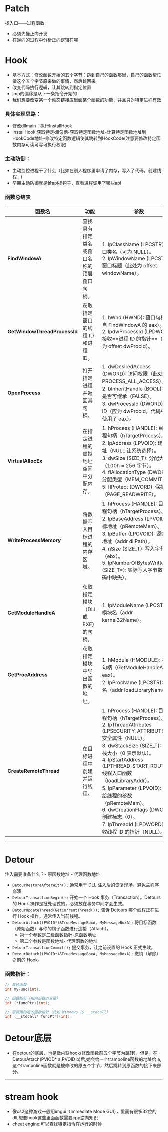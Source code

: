 # Patch
找入口——过程函数
- 必须先懂正向开发
- 在逆向的过程中分析正向逻辑在哪

# Hook
- 基本方式：修改函数开始的五个字节：跳到自己的函数那里，自己的函数帮忙做这个五个字节原来做的事情，然后跳回来。
- 改变代码执行逻辑，让其跳转到指定位置
- jmp的偏移是从下一条指令开始的
- 我们想要改变某一个动态链接库里面某个函数的功能，并且只对特定进程有效
### 具体实现思路：
- 修改dllmain：执行InstallHook
- InstallHook:获取特定dll句柄-获取特定函数地址-计算特定函数地址到HookCode地址-修改特定函数逻辑使其跳转到HookCode(注意要修改特定函数内存可读可写可执行权限)
### 主动防御：
- 主动监控进程干了什么（比如在别人程序里申请了内存，写入了代码，创建线程...)
- 早期主动防御就是给api挂钩子，查看进程调用了哪些api


### 函数总结表

| **函数名**                      | **功能**                | **参数**                                                                                                                                                                                                                                                                                                                                                                  | **返回值**                             | **备注**                                       |
| ---------------------------- | --------------------- | ----------------------------------------------------------------------------------------------------------------------------------------------------------------------------------------------------------------------------------------------------------------------------------------------------------------------------------------------------------------------- | ----------------------------------- | -------------------------------------------- |
| **FindWindowA**              | 查找具有指定类名或窗口名称的顶层窗口句柄。 | 1. lpClassName (LPCSTR): 窗口类名（可为 NULL）。<br>2. lpWindowName (LPCSTR): 窗口标题（此处为 offset windowName）。                                                                                                                                                                                                                                                                       | 成功：窗口句柄 (HWND)。<br>失败：NULL。         | 用于通过窗口标题（如 "target"）定位目标进程的窗口。需检查返回值以确保窗口存在。 |
| **GetWindowThreadProcessId** | 获取指定窗口的线程 ID 和进程 ID。  | 1. hWnd (HWND): 窗口句柄（来自 FindWindowA 的 eax）。<br>2. lpdwProcessId (LPDWORD): 接收==进程 ID 的指针==（此处为 offset dwProcId）。                                                                                                                                                                                                                                                        | 成功：创建窗口的==线程 ID ==(DWORD)。<br>失败：0。 | 用于从窗口句柄获取目标进程的 PID，存储到 dwProcId 中。           |
| **OpenProcess**              | 打开指定进程并返回其句柄。         | 1. dwDesiredAccess (DWORD): 访问权限（此处为 PROCESS_ALL_ACCESS）。<br>2. bInheritHandle (BOOL): 句柄是否可继承（FALSE）。<br>3. dwProcessId (DWORD): 进程 ID（应为 dwProcId，代码中错误使用了 eax）。                                                                                                                                                                                                      | 成功：进程句柄 (HANDLE)。<br>失败：NULL。       | 获取目标进程句柄，用于后续内存操作和线程创建。建议使用更具体的权限组合。         |
| **VirtualAllocEx**           | 在指定进程的虚拟地址空间中分配内存。    | 1. hProcess (HANDLE): 目标进程句柄（hTargetProcess）。<br>2. lpAddress (LPVOID): 建议地址（NULL 让系统选择）。<br>3. dwSize (SIZE_T): 分配大小（100h = 256 字节）。<br>4. flAllocationType (DWORD): 分配类型（MEM_COMMIT）。<br>5. flProtect (DWORD): 保护属性（PAGE_READWRITE）。                                                                                                                                  | 成功：分配内存的基地址 (LPVOID)。<br>失败：NULL。   | 为 DLL 路径分配内存。建议使用 MEM_COMMIT or MEM_RESERVE。 |
| **WriteProcessMemory**       | 将数据写入目标进程的内存区域。       | 1. hProcess (HANDLE): 目标进程句柄（hTargetProcess）。<br>2. lpBaseAddress (LPVOID): 目标地址（pRemoteMem）。<br>3. lpBuffer (LPCVOID): 源数据地址（addr dllPath）。<br>4. nSize (SIZE_T): 写入字节数（ebx）。<br>5. lpNumberOfBytesWritten (SIZE_T*): 实际写入字节数（代码中缺失）。                                                                                                                                  | 成功：非零值 (BOOL)。<br>失败：0。             | 将 DLL 路径写入目标进程的分配内存。需提供第五个参数。                |
| **GetModuleHandleA**         | 获取指定模块（DLL 或 EXE）的句柄。 | 1. lpModuleName (LPCSTR): 模块名（addr kernel32Name）。                                                                                                                                                                                                                                                                                                                       | 成功：模块句柄 (HMODULE)。<br>失败：NULL。      | 获取 kernel32.dll 的句柄，用于查找 LoadLibraryA 地址。    |
| **GetProcAddress**           | 获取指定模块中导出函数的地址。       | 1. hModule (HMODULE): 模块句柄（GetModuleHandleA 的 eax）。<br>2. lpProcName (LPCSTR): 函数名（addr loadLibraryName）。                                                                                                                                                                                                                                                               | 成功：函数地址 (FARPROC)。<br>失败：NULL。      | 获取 LoadLibraryA 的地址，存储到 loadLibraryAddr。     |
| **CreateRemoteThread**       | 在目标进程中创建并运行线程。        | 1. hProcess (HANDLE): 目标进程句柄（hTargetProcess）。<br>2. lpThreadAttributes (LPSECURITY_ATTRIBUTES): 安全属性（NULL）。<br>3. dwStackSize (SIZE_T): 线程栈大小（0 表示默认）。<br>4. lpStartAddress (LPTHREAD_START_ROUTINE): 线程入口函数（loadLibraryAddr）。<br>5. lpParameter (LPVOID): 传递给线程的参数（pRemoteMem）。<br>6. dwCreationFlags (DWORD): 创建标志（0）。<br>7. lpThreadId (LPDWORD): 接收线程 ID 的指针（NULL）。 | 成功：线程句柄 (HANDLE)。<br>失败：NULL。       | 创建线程以调用 LoadLibraryA，加载 DLL。                 |


---
# Detour
注入需要准备什么？- 原函数地址 - 代理函数地址
- `DetourRestoreAfterWith();`
	通常用于 DLL 注入后的恢复现场，避免主程序崩溃
- `DetourTransactionBegin();`
	开始一个 Hook 事务（Transaction）。Detours 的 Hook 操作是批处理式的，必须放在事务中间才会生效。
- `DetourUpdateThread(GetCurrentThread());`
	告诉 Detours 哪个线程正在进行 Hook 操作。通常传入当前线程。
- `DetourAttach((PVOID*)&TrueMessageBoxA, MyMessageBoxA);`
	将目标函数（原始函数）与你的钩子函数进行连接（Attach）。
	- 第一个参数是二级函数指针-原函数地址
	- 第二个参数是函数地址- 代理函数的地址
- `DetourTransactionCommit();`
	提交事务，让之前设置的 Hook 正式生效。
- `DetourDetach((PVOID*)&TrueMessageBoxA, MyMessageBoxA);`
	撤销（解除）之前的 Hook。
### 函数指针：
```cpp
// 普通函数
int myFunc(int);

// 函数指针（指向函数的变量）
int (*funcPtr)(int);

// 带调用约定的函数指针（比如 Windows 的 __stdcall）
int (__stdcall* funcPtr)(int);

```

# Detour底层
- 在detour的底层，也是做内联hook(修改函数前五个字节为跳转)，但是，在DetourAttach(PVIOD* a,PVOID b)后,她会给一个trampoline函数的地址给 a,这个trampoline函数就是被修改的原五个字节，然后跳转到原函数的接下来部分。

---
# stream hook
- 像cs2这种游戏一般用imgui（Immediate Mode GUI），里面有很多32位的dll,想要hook这些里面函数需要cpp逆向知识
- cheat engine:可以查找特定指令在运行的时候
